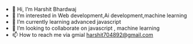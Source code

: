 - 👋 Hi, I’m Harshit Bhardwaj
- 👀 I’m interested in Web development,Ai development,machine learning
- 🌱 I’m currently learning advanced javascript
- 💞️ I’m looking to collaborate on javascript , machine learning
- 📫 How to reach me via gmial harshit704892@gmail.com

<!---
Harshit7048/Harshit7048 is a ✨ special ✨ repository because its `README.md` (this file) appears on your GitHub profile.
You can click the Preview link to take a look at your changes.
--->

